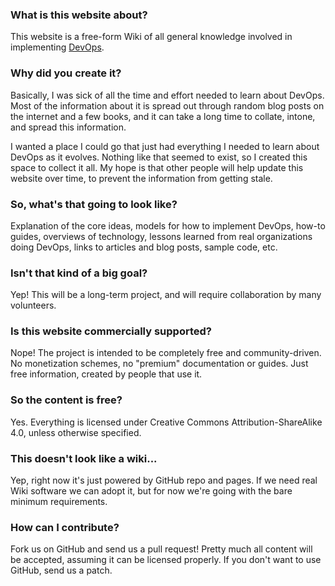 ---
---

### What is this website about?
   This website is a free-form Wiki of all general knowledge involved in implementing [DevOps].

### Why did you create it?
   Basically, I was sick of all the time and effort needed to learn about DevOps. Most of the information about it is spread out through random blog posts on the internet and a few books, and it can take a long time to collate, intone, and spread this information.

   I wanted a place I could go that just had everything I needed to learn about DevOps as it evolves. Nothing like that seemed to exist, so I created this space to collect it all. My hope is that other people will help update this website over time, to prevent the information from getting stale.

### So, what's that going to look like?
   Explanation of the core ideas, models for how to implement DevOps, how-to guides, overviews of technology, lessons learned from real organizations doing DevOps, links to articles and blog posts, sample code, etc.

### Isn't that kind of a big goal?
   Yep! This will be a long-term project, and will require collaboration by many volunteers.

### Is this website commercially supported?
   Nope! The project is intended to be completely free and community-driven. No monetization schemes, no "premium" documentation or guides. Just free information, created by people that use it.

### So the content is free?
   Yes. Everything is licensed under Creative Commons Attribution-ShareAlike 4.0, unless otherwise specified.

### This doesn't look like a wiki...
   Yep, right now it's just powered by GitHub repo and pages. If we need real Wiki software we can adopt it, but for now we're going with the bare minimum requirements.

### How can I contribute?
   Fork us on GitHub and send us a pull request! Pretty much all content will be accepted, assuming it can be licensed properly. If you don't want to use GitHub, send us a patch.

[DevOps]: what-is-devops.md
